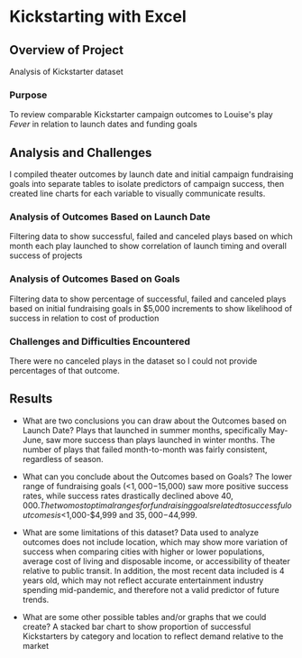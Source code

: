 # Kickstarting with Excel

## Overview of Project
Analysis of Kickstarter dataset

### Purpose
To review comparable Kickstarter campaign outcomes to Louise's play *Fever* in relation to launch dates and funding goals

## Analysis and Challenges
I compiled theater outcomes by launch date and initial campaign fundraising goals into separate tables to isolate predictors of campaign success, then created line charts for each variable to visually communicate results. 


### Analysis of Outcomes Based on Launch Date
Filtering data to show successful, failed and canceled plays based on which month each play launched to show correlation of launch timing and overall success of projects


### Analysis of Outcomes Based on Goals
Filtering data to show percentage of successful, failed and canceled plays based on initial fundraising goals in $5,000 increments to show likelihood of success in relation to cost of production

### Challenges and Difficulties Encountered
There were no canceled plays in the dataset so I could not provide percentages of that outcome. 

## Results

- What are two conclusions you can draw about the Outcomes based on Launch Date?
Plays that launched in summer months, specifically May-June, saw more success than plays launched in winter months. The number of plays that failed month-to-month was fairly consistent, regardless of season. 

- What can you conclude about the Outcomes based on Goals?
The lower range of fundraising goals (<$1,000-$15,000) saw more positive success rates, while success rates drastically declined above $40,000. The two most optimal ranges for fundraising goals related to successful outcomes is <$1,000-$4,999 and $35,000-$44,999. 


- What are some limitations of this dataset?
Data used to analyze outcomes does not include location, which may show more variation of success when comparing cities with higher or lower populations, average cost of living and disposable income, or accessibility of theater relative to public transit. In addition, the most recent data included is 4 years old, which may not reflect accurate entertainment industry spending mid-pandemic, and therefore not a valid predictor of future trends. 

- What are some other possible tables and/or graphs that we could create?
A stacked bar chart to show proportion of successful Kickstarters by category and location to reflect demand relative to the market

